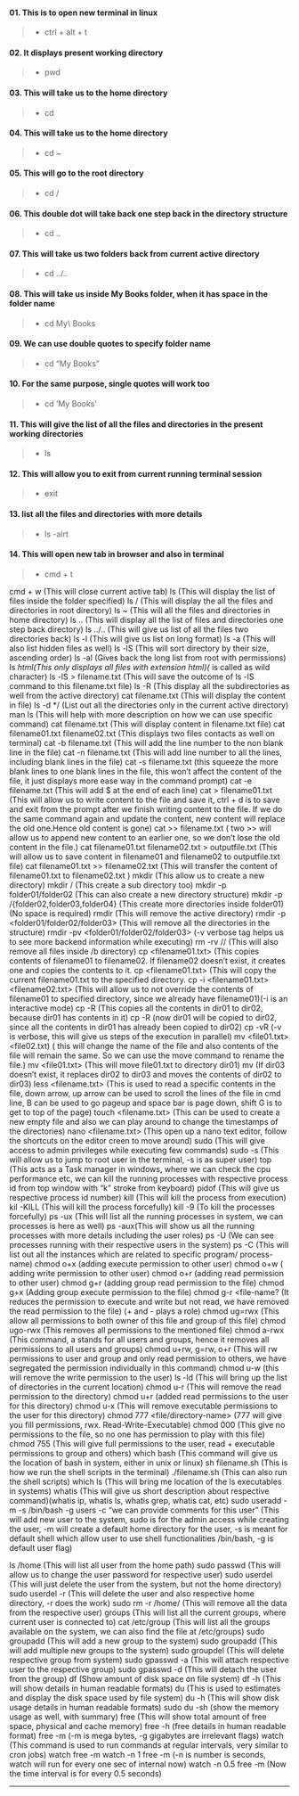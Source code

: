
#### 01. This is to open new terminal in linux
> - ctrl + alt + t 

#### 02.  It displays present working directory
> - pwd

#### 03. This will take us to the home directory
> - cd

#### 04. This will take us to the home directory
> - cd ~ 

#### 05. This will go to the root directory
> - cd / 

#### 06. This double dot will take back one step back in the directory structure
> - cd .. 

#### 07. This will take us two folders back from current active directory
> - cd ../.. 

#### 08. This will take us inside My Books folder, when it has space in the folder name
> - cd My\ Books 

#### 09. We can use double quotes to specify folder name
> - cd “My Books” 

#### 10. For the same purpose, single quotes will work too
> - cd ‘My Books’ 

#### 11. This will give the list of all the files and directories in the present working directories
> - ls 

#### 12. This will allow you to exit from current running terminal session
> - exit

#### 13. list all the files and directories with more details
> - ls -alrt

#### 14. This will open new tab in browser and also in terminal
> - cmd + t

cmd + w (This will close current active tab)
ls <folder name> (This will display the list of files inside the folder specified)
ls / (This will display the all the files and directories in root directory)
ls ~ (This will all the files and directories in home directory)
ls .. (This will display all the list of files and directories one step back directory)
ls ../.. (This will give us list of all the files two directories back)
ls -l (This will give us list on long format)
ls -a (This will also list hidden files as well)
ls -lS (This will sort directory by their size, ascending order)
ls -al (Gives back the long list from root with permissions)
ls *html(This only displays all files with extension html)(* is called as wild character)
ls -lS > filename.txt (This will save the outcome of ls -lS command to this filename.txt file)
ls -R (This display all the subdirectories as well from the active directory)
cat filename.txt (This will display the content in file)
ls -d */ (List out all the directories only in the current active directory)
man ls (This will help with more description on how we can use specific command)
cat filename.txt (This will display content in filename.txt file)
cat filename01.txt filename02.txt (This displays two files contacts as well on terminal)
cat -b filename.txt (This will add the line number to the non blank line in the file)
cat  -n filename.txt (This will add line number to all the lines, including blank lines in the file)
cat -s filename.txt (this squeeze the more blank lines to one blank lines in the file, this won’t affect the content of the file, it just displays more ease way in the command prompt)
cat -e filename.txt (This will add $ at the end of each line)
cat > filename01.txt (This will allow us to write content to the file and save it, ctrl + d is to save and exit from the prompt after we finish writing content to the file. If we do the same command again and update the content, new content will replace the old one.Hence old content is gone)
cat >> filename.txt ( two >> will allow us to append new content to an earlier one, so we don’t lose the old content in the file.)
cat filename01.txt filename02.txt > outputfile.txt (This will allow us to save content in filename01 and filename02 to outputfile.txt file)
cat filename01.txt >> filename02.txt (This will transfer the content of filename01.txt to filename02.txt )
mkdir <directory-name> (This allow us to create a new directory)
mkdir <directory>/<directory> (This create a sub directory too)
mkdir -p folder01/folder02 (This can also create a new directory structure)
mkdir -p <folder01>/{folder02,folder03,folder04} (This create more directories inside folder01)(No space is required)
rmdir <directory-name> (This will remove the active directory)
rmdir -p <folder01/folder02/folder03> (This will remove all the directories in the structure)
rmdir -pv <folder01/folder02/folder03> (-v verbose tag helps us to see more backend information while executing)
rm -rv <dir01>/<dir02>/ (This will also remove all files inside /b directory)
cp <filename01.txt> <filename02> (This copies contents of filename01 to filename02. If filename02 doesn’t exist, it creates one and copies the contents to it.
cp <filename01.txt> <directory-name> (This will copy the current filename01.txt to the specified directory.
cp -i <filename01.txt> <filename02.txt> <directory-name> (This will allow us to not override the contents of filename01 to specified directory, since we already have filename01)(-i is an interactive mode)
cp -R <dir01> <dir02> (This copies all the contents in dir01 to dir02, because dir01 has contents in it)
cp -R <dir01> <dir02> (now dir01 will be copied to dir02, since all the contents in dir01 has already been copied to dir02)
cp -vR <dir-1> <dir02> (-v is verbose, this will give us steps of the execution in parallel)
mv <file01.txt> <file02.txt) ( this will change the name of the file and also contents of the file will remain the same. So we can use the move command to rename the file.)
mv <file01.txt> <dir01> (This will move file01.txt to directory dir01)
 mv <dir02> <dir03> (If dir03 doesn’t exist, it replaces dir02 to dir03 and moves the contents of dir02 to dir03) 
less <filename.txt> (This is used to read a specific contents in the file, down arrow, up arrow can be used to scroll the lines of the file in cmd line, B can be used to go pageup and space bar is page down, shift G is to get to top of the page)
touch <filename.txt> (This can be used to create a new empty file and also we can play around to change the timestamps of the directories)
nano <filename.txt> (This open up a nano text editor, follow the shortcuts on the editor creen to move around)
sudo (This will give access to admin privileges while executing few commands)
sudo -s (This will allow us to jump to root user in the terminal, -s is as super user)
top (This acts as a Task manager in windows, where we can check the cpu performance etc, we can kill the running processes with respective process id from top window with “k” stroke from keyboard)
pidof  <process-name> (This will give us respective process id number)
kill <process-id-number> (This will kill the process from execution)
kil -KILL <process-number> (This will kill the process forcefully)
kill -9 <process-id> (To kill the processes forcefully)
ps -ux (This will list all the running processes in system, we can processes is here as well)
ps -aux(This will show us all the running processes with more details including the user roles)
ps -U <user-name> (We can see processes running with their respective users in the system)
ps -C <process-name> (This will list out all the instances which are related to specific program/ process-name)
chmod o+x <file-name> (adding execute permission to other user)
chmod o+w <file-namer> ( adding write permission to other user)
chmod o+r <file-name> (adding read permission to other user)
chmod g+r <file-name> (adding group read permission to the file)
chmod g+x <file-name> (Adding group execute permission to the file)
chmod g-r <file-name? (It reduces the permission to execute and write but not read, we have removed the read permission to the file) (+ and - plays a role)
chmod ug=rwx <file-name> (This allow all permissions to both owner of this file and group of this file)
chmod ugo-rwx <file-name> (This removes all permissions to the mentioned file)
chmod a-rwx <file-name> (This command, a stands for all users and groups, hence it removes all permissions to all users and groups)
chmod u+rw, g=rw, o+r <file-name> (This will rw  permissions to user and group and only read permission to others, we have segregated the permission individually in this command)
chmod u-w <directory-name> (this will remove the write permission to the user)
ls -ld (This will bring up the list of directories in the current location)
chmod u-r <directory-name> (This will remove the read permission to the directory)
chmod u+r <directory-name> (added read permissions to the user for this directory)
chmod u-x <directory-name> (This will remove executable permissions to the user for this directory)
chmod 777 <file/directory-name> (777 will give you fill permissions, rwx. Read-Write-Executable)
chmod 000 <file-name> (This give no permissions to the file, so no one has permission to play with this file)
chmod 755 <file-name> (This will give full permissions to the user, read + executable permissions to group and others)
which bash (This command will give us the location of bash in system, either in unix or linux)
sh filename.sh (This is how we run the shell scripts in the terminal)
./filename.sh (This can also run the shell scripts)
which ls (This will bring me location of the ls executables in systems)
whatis <command-name> (This will give us short description about respective command)(whatis ip, whatis ls, whatis grep, whatis cat, etc)
sudo useradd <user-name> -m  -s /bin/bash -g users -c “we can provide comments for this user”
(This will add new user to the system, sudo is for the admin access while creating the user, -m will create a default home directory for the user, -s is meant for default shell which allow user to use shell functionalities /bin/bash, -g is default user flag)

ls /home (This will list all user from the home path)
sudo passwd <user-name> (This will allow us to change the user password for respective user)
sudo userdel <user-name> (This will just delete the user from the system, but not the home directory)
sudo userdel -r <user-name> (This will delete the user and also respective home directory, -r does the work)
sudo rm -r /home/<user-name> (This will remove all the data from the respective user)
groups (This will list all the current groups, where current user is connected to)
cat /etc/group (This will list all the groups available on the system, we can also find the file at /etc/groups)
sudo groupadd <new-group-name> (This will add a new group to the system)
sudo groupadd <group-name01> <groupname02> (This will add multiple new groups to the system)
sudo groupdel <group-name> (This will delete respective group from system)
sudo gpasswd -a <user-name> <group-name> (This will attach respective user to the respective group)
sudo gpasswd -d <user-name> <group-name> (This will detach the user from the group)
df (Show amount of disk space on file system)
df -h (This will show details in human readable formats)
du (This is used to estimates and display the disk space used by file system)
du -h (This will show disk usage details in human readable formats)
sudo du -sh (show the memory usage as well, with summary)
free (This will show total amount of free space, physical and cache memory)
free -h (free details in human readable format)
free -m (-m is mega bytes, -g gigabytes are irrelevant flags)
watch <any-command-name> (This command is used to run commands at regular intervals, very similar to cron jobs)
watch free -m
watch -n 1 free -m (-n is number is seconds, watch will run for every one sec of internal now)
watch -n 0.5 free -m (Now the time interval is for every  0.5 seconds)



-----------------------------------
